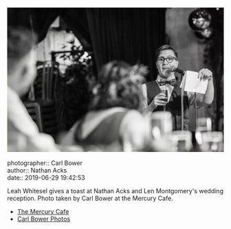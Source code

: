 ![Leah Whitesel toasts Nathan Acks and Len Montgomery](assets/2019-06-29-set-3-the-reception-60.webp)

photographer:: Carl Bower  
author:: Nathan Acks  
date:: 2019-06-29 19:42:53

Leah Whitesel gives a toast at Nathan Acks and Len Montgomery's wedding reception. Photo taken by Carl Bower at the Mercury Cafe.

* [The Mercury Cafe](http://mercurycafe.com)
* [Carl Bower Photos](https://carlbowerphotos.com)
